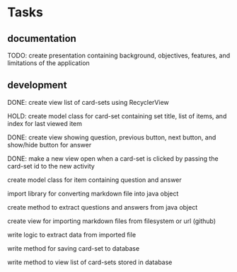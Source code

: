 # Tasks


## documentation

TODO: create presentation containing background, objectives, features, and limitations of the application



## development

DONE: create view list of card-sets using RecyclerView

HOLD: create model class for card-set containing set title, list of items, and index for last viewed item

DONE: create view showing question, previous button, next button, and show/hide button for answer

DONE: make a new view open when a card-set is clicked by passing the card-set id to the new activity

create model class for item containing question and answer

import library for converting markdown file into java object

create method to extract questions and answers from java object

create view for importing markdown files from filesystem or url (github)

write logic to extract data from imported file

write method for saving card-set to database

write method to view list of card-sets stored in database

